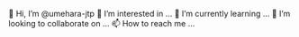 👋 Hi, I’m @umehara-jtp
👀 I’m interested in ...
🌱 I’m currently learning ...
💞️ I’m looking to collaborate on ...
📫 How to reach me ...
